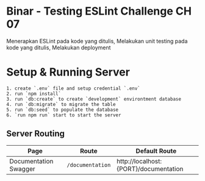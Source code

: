 # Binar - Testing ESLint Challenge CH 07

Menerapkan ESLint pada kode yang ditulis, Melakukan unit testing pada kode yang ditulis, Melakukan deployment

# Setup & Running Server

    1. create `.env` file and setup credential `.env`
    2. run `npm install`
    3. run `db:create` to create `development` environtment database
    4. run `db:migrate` to migrate the table
    5. run `db:seed` to populate the database
    6. `run npm run` start to start the server

## Server Routing

| Page                  | Route            | Default Route                         |
| --------------------- | ---------------- | ------------------------------------- |
| Documentation Swagger | `/documentation` | http://localhost:{PORT}/documentation |
